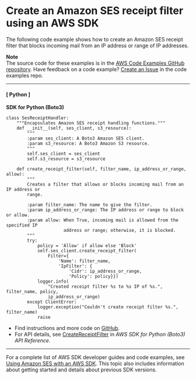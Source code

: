 # Create an Amazon SES receipt filter using an AWS SDK<a name="example_ses_CreateReceiptFilter_section"></a>

The following code example shows how to create an Amazon SES receipt filter that blocks incoming mail from an IP address or range of IP addresses\.

**Note**  
The source code for these examples is in the [AWS Code Examples GitHub repository](https://github.com/awsdocs/aws-doc-sdk-examples)\. Have feedback on a code example? [Create an Issue](https://github.com/awsdocs/aws-doc-sdk-examples/issues/new/choose) in the code examples repo\. 

------
#### [ Python ]

**SDK for Python \(Boto3\)**  
  

```
class SesReceiptHandler:
    """Encapsulates Amazon SES receipt handling functions."""
    def __init__(self, ses_client, s3_resource):
        """
        :param ses_client: A Boto3 Amazon SES client.
        :param s3_resource: A Boto3 Amazon S3 resource.
        """
        self.ses_client = ses_client
        self.s3_resource = s3_resource

    def create_receipt_filter(self, filter_name, ip_address_or_range, allow):
        """
        Creates a filter that allows or blocks incoming mail from an IP address or
        range.

        :param filter_name: The name to give the filter.
        :param ip_address_or_range: The IP address or range to block or allow.
        :param allow: When True, incoming mail is allowed from the specified IP
                      address or range; otherwise, it is blocked.
        """
        try:
            policy = 'Allow' if allow else 'Block'
            self.ses_client.create_receipt_filter(
                Filter={
                    'Name': filter_name,
                    'IpFilter': {
                        'Cidr': ip_address_or_range,
                        'Policy': policy}})
            logger.info(
                "Created receipt filter %s to %s IP of %s.", filter_name, policy,
                ip_address_or_range)
        except ClientError:
            logger.exception("Couldn't create receipt filter %s.", filter_name)
            raise
```
+  Find instructions and more code on [GitHub](https://github.com/awsdocs/aws-doc-sdk-examples/tree/main/python/example_code/ses#code-examples)\. 
+  For API details, see [CreateReceiptFilter](https://docs.aws.amazon.com/goto/boto3/email-2010-12-01/CreateReceiptFilter) in *AWS SDK for Python \(Boto3\) API Reference*\. 

------

For a complete list of AWS SDK developer guides and code examples, see [Using Amazon SES with an AWS SDK](sdk-general-information-section.md)\. This topic also includes information about getting started and details about previous SDK versions\.